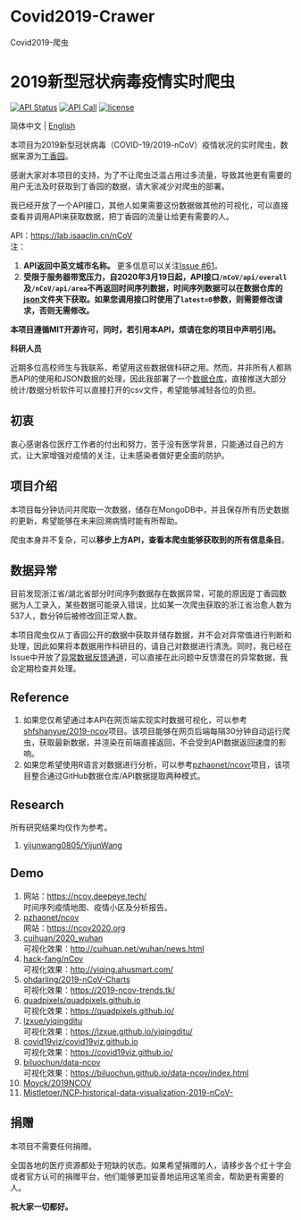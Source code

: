 # Covid2019-Crawer
Covid2019-爬虫
# 2019新型冠状病毒疫情实时爬虫

[![API Status](https://img.shields.io/website?url=https%3A%2F%2Flab.isaaclin.cn)](https://lab.isaaclin.cn/nCoV/)
[![API Call](https://img.shields.io/badge/dynamic/json?color=orange&label=API%20Call&query=%24.count&url=https%3A%2F%2Flab.isaaclin.cn%2FnCoV%2Fapi%2Fusage)](https://lab.isaaclin.cn/nCoV/)
[![license](https://img.shields.io/github/license/BlankerL/DXY-COVID-19-Crawler)](https://github.com/BlankerL/DXY-COVID-19-Crawler/blob/master/LICENSE)

简体中文 | [English](README.en.md)

本项目为2019新型冠状病毒（COVID-19/2019-nCoV）疫情状况的实时爬虫，数据来源为[丁香园](https://3g.dxy.cn/newh5/view/pneumonia)。

感谢大家对本项目的支持，为了不让爬虫泛滥占用过多流量，导致其他更有需要的用户无法及时获取到丁香园的数据，请大家减少对爬虫的部署。

我已经开放了一个API接口，其他人如果需要这份数据做其他的可视化，可以直接查看并调用API来获取数据，把丁香园的流量让给更有需要的人。

API：https://lab.isaaclin.cn/nCoV  
注：
1. **API返回中英文城市名称。** 更多信息可以关注[Issue #61](https://github.com/BlankerL/DXY-COVID-19-Crawler/issues/61)。
2. **受限于服务器带宽压力，自2020年3月19日起，API接口`/nCoV/api/overall`及`/nCoV/api/area`不再返回时间序列数据，时间序列数据可以在数据仓库的[json](https://github.com/BlankerL/DXY-COVID-19-Data/tree/master/json)文件夹下获取。如果您调用接口时使用了`latest=0`参数，则需要修改请求，否则无需修改。**

**本项目遵循MIT开源许可，同时，若引用本API，烦请在您的项目中声明引用。**


**科研人员**

近期多位高校师生与我联系，希望用这些数据做科研之用。然而，并非所有人都熟悉API的使用和JSON数据的处理，因此我部署了一个[数据仓库](https://github.com/BlankerL/DXY-COVID-19-Data)，直接推送大部分统计/数据分析软件可以直接打开的csv文件，希望能够减轻各位的负担。

## 初衷
衷心感谢各位医疗工作者的付出和努力，苦于没有医学背景，只能通过自己的方式，让大家增强对疫情的关注，让未感染者做好更全面的防护。

## 项目介绍
本项目每分钟访问并爬取一次数据，储存在MongoDB中，并且保存所有历史数据的更新，希望能够在未来回溯病情时能有所帮助。

爬虫本身并不复杂，可以**移步上方API，查看本爬虫能够获取到的所有信息条目**。

## 数据异常
目前发现浙江省/湖北省部分时间序列数据存在数据异常，可能的原因是丁香园数据为人工录入，某些数据可能录入错误，比如某一次爬虫获取的浙江省治愈人数为537人，数分钟后被修改回正常人数。

本项目爬虫仅从丁香园公开的数据中获取并储存数据，并不会对异常值进行判断和处理，因此如果将本数据用作科研目的，请自己对数据进行清洗。同时，我已经在Issue中开放了[异常数据反馈通道](https://github.com/BlankerL/DXY-COVID-19-Crawler/issues/34)，可以直接在此问题中反馈潜在的异常数据，我会定期检查并处理。

## Reference
1. 如果您仅希望通过本API在网页端实现实时数据可视化，可以参考[shfshanyue/2019-ncov](https://github.com/shfshanyue/2019-ncov)项目。该项目能够在网页后端每隔30分钟自动运行爬虫，获取最新数据，并渲染在前端直接返回，不会受到API数据返回速度的影响。
2. 如果您希望使用R语言对数据进行分析，可以参考[pzhaonet/ncovr](https://github.com/pzhaonet/ncovr)项目，该项目整合通过GitHub数据仓库/API数据提取两种模式。

## Research
所有研究结果均仅作为参考。
1. [yijunwang0805/YijunWang](https://github.com/yijunwang0805/YijunWang)  

## Demo
1. 网站：https://ncov.deepeye.tech/  
   时间序列疫情地图、疫情小区及分析报告。
2. [pzhaonet/ncov](https://github.com/pzhaonet/ncov)  
   网站：https://ncov2020.org
3. [cuihuan/2020_wuhan](https://github.com/cuihuan/2020_wuhan)  
   可视化效果：http://cuihuan.net/wuhan/news.html
4. [hack-fang/nCov](https://github.com/hack-fang/nCov)  
   可视化效果：http://yiqing.ahusmart.com/
5. [ohdarling/2019-nCoV-Charts](https://github.com/ohdarling/2019-nCoV-Charts)  
   可视化效果：https://2019-ncov-trends.tk/
6. [quadpixels/quadpixels.github.io](https://github.com/quadpixels/quadpixels.github.io)  
   可视化效果：https://quadpixels.github.io/
7. [lzxue/yiqingditu](https://github.com/lzxue/yiqingditu)  
   可视化效果：https://lzxue.github.io/yiqingditu/
8. [covid19viz/covid19viz.github.io](https://github.com/covid19viz/covid19viz.github.io)  
   可视化效果：https://covid19viz.github.io/
9. [biluochun/data-ncov](https://github.com/biluochun/data-ncov)  
   可视化效果：https://biluochun.github.io/data-ncov/index.html
10. [Moyck/2019NCOV](https://github.com/Moyck/2019NCOV)
11. [Mistletoer/NCP-historical-data-visualization-2019-nCoV-](https://github.com/Mistletoer/NCP-historical-data-visualization-2019-nCoV-)

## 捐赠
本项目不需要任何捐赠。

全国各地的医疗资源都处于短缺的状态。如果希望捐赠的人，请移步各个红十字会或者官方认可的捐赠平台，他们能够更加妥善地运用这笔资金，帮助更有需要的人。

**祝大家一切都好。**